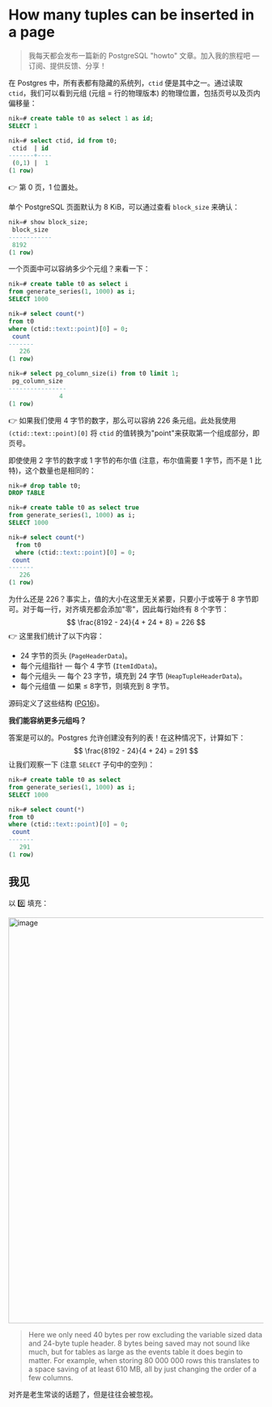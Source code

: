 # How many tuples can be inserted in a page

> 我每天都会发布一篇新的 PostgreSQL "howto" 文章。加入我的旅程吧 — 订阅、提供反馈、分享！

在 Postgres 中，所有表都有隐藏的系统列，`ctid` 便是其中之一。通过读取 `ctid`，我们可以看到元组 (元组 = 行的物理版本) 的物理位置，包括页号以及页内偏移量：

```sql
nik=# create table t0 as select 1 as id;
SELECT 1

nik=# select ctid, id from t0;
 ctid  | id
-------+----
 (0,1) |  1
(1 row)
```

👉 第 0 页，1 位置处。

单个 PostgreSQL 页面默认为 8 KiB，可以通过查看 `block_size` 来确认：

```sql
nik=# show block_size;
 block_size
------------
 8192
(1 row)
```

一个页面中可以容纳多少个元组？来看一下：

```sql
nik=# create table t0 as select i
from generate_series(1, 1000) as i;
SELECT 1000

nik=# select count(*)
from t0
where (ctid::text::point)[0] = 0;
 count
-------
   226
(1 row)

nik=# select pg_column_size(i) from t0 limit 1;
 pg_column_size
----------------
              4
(1 row)
```

👉 如果我们使用 4 字节的数字，那么可以容纳 226 条元组。此处我使用 `(ctid::text::point)[0]` 将 `ctid` 的值转换为"point"来获取第一个组成部分，即页号。

即使使用 2 字节的数字或 1 字节的布尔值 (注意，布尔值需要 1 字节，而不是 1 比特)，这个数量也是相同的：

```sql
nik=# drop table t0;
DROP TABLE

nik=# create table t0 as select true
from generate_series(1, 1000) as i;
SELECT 1000

nik=# select count(*)
  from t0
  where (ctid::text::point)[0] = 0;
 count
-------
   226
(1 row)
```

为什么还是 226？事实上，值的大小在这里无关紧要，只要小于或等于 8 字节即可。对于每一行，对齐填充都会添加"零"，因此每行始终有 8 个字节：
$$
\frac{8192 - 24}{4 + 24 + 8} = 226
$$
👉 这里我们统计了以下内容：

- 24 字节的页头 (`PageHeaderData`)。
- 每个元组指针 — 每个 4 字节 (`ItemIdData`)。
- 每个元组头 — 每个 23 字节，填充到 24 字节 (`HeapTupleHeaderData`)。
- 每个元组值 — 如果 ≤ 8字节，则填充到 8 字节。

源码定义了这些结构 ([PG16](https://github.com/postgres/postgres/blob/REL_16_STABLE/src/include/storage/bufpage.h))。

**我们能容纳更多元组吗？**

答案是可以的。Postgres 允许创建没有列的表！在这种情况下，计算如下：
$$
\frac{8192 - 24}{4 + 24} = 291
$$
让我们观察一下 (注意 `SELECT` 子句中的空列)：

```sql
nik=# create table t0 as select
from generate_series(1, 1000) as i;
SELECT 1000

nik=# select count(*)
from t0
where (ctid::text::point)[0] = 0;
 count
-------
   291
(1 row)
```

## 我见

以 0️⃣ 填充：

<img width="802" alt="image" src="https://github.com/user-attachments/assets/419a3b1b-f4e2-4ddf-92b7-72cee45a0b54">

>Here we only need 40 bytes per row excluding the variable sized data and 24-byte tuple header. 8 bytes being saved may not sound like much, but for tables as large as the events table it does begin to matter. For example, when storing 80 000 000 rows this translates to a space saving of at least 610 MB, all by just changing the order of a few columns.

对齐是老生常谈的话题了，但是往往会被忽视。
